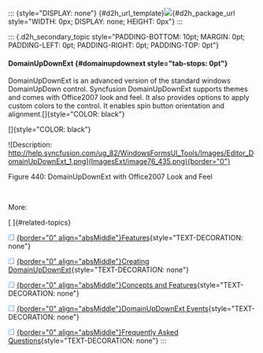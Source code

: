 ::: {style="DISPLAY: none"}
[](ms-xhelp:///?Id=d2h_url_template){#d2h_url_template}![](!package_url!){#d2h_package_url style="WIDTH: 0px; DISPLAY: none; HEIGHT: 0px"}
:::

::: {.d2h_secondary_topic style="PADDING-BOTTOM: 10pt; MARGIN: 0pt; PADDING-LEFT: 0pt; PADDING-RIGHT: 0pt; PADDING-TOP: 0pt"}
#### DomainUpDownExt {#domainupdownext style="tab-stops: 0pt"}

DomainUpDownExt is an advanced version of the standard windows DomainUpDown control. Syncfusion DomainUpDownExt supports themes and comes with Office2007 look and feel. It also provides options to apply custom colors to the control. It enables spin button orientation and alignment.[]{style="COLOR: black"}

[]{style="COLOR: black"} 

![Description: http://help.syncfusion.com/ug_82/WindowsFormsUI_Tools/Images/Editor_DomainUpDownExt_1.png](ImagesExt/image76_435.png){border="0"}

Figure 440: DomainUpDownExt with Office2007 Look and Feel

 

More:

[ ]{#related-topics}

[![](button.gif){border="0" align="absMiddle"}Features](ms-xhelp:///?Id=ed2587a2-d2b8-4b21-a6f1-ed96c910b356){style="TEXT-DECORATION: none"}

[![](button.gif){border="0" align="absMiddle"}Creating DomainUpDownExt](ms-xhelp:///?Id=cf31b27d-377f-43d3-80ad-38b623a2bafb){style="TEXT-DECORATION: none"}

[![](button.gif){border="0" align="absMiddle"}Concepts and Features](ms-xhelp:///?Id=dcfc633c-a7c2-4087-a01d-a74901e556c1){style="TEXT-DECORATION: none"}

[![](button.gif){border="0" align="absMiddle"}DomainUpDownExt Events](ms-xhelp:///?Id=35d8508f-fdc8-4638-99f5-a8cc741643ae){style="TEXT-DECORATION: none"}

[![](button.gif){border="0" align="absMiddle"}Frequently Asked Questions](ms-xhelp:///?Id=bde36ab2-9fb4-434c-8b18-1fd1261fd2b2){style="TEXT-DECORATION: none"}
:::
